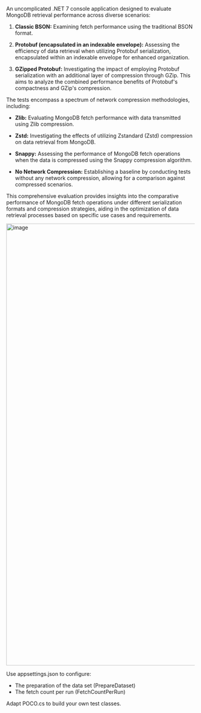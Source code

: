An uncomplicated .NET 7 console application designed to evaluate MongoDB retrieval performance across diverse scenarios:

1. **Classic BSON:** Examining fetch performance using the traditional BSON format.
   
2. **Protobuf (encapsulated in an indexable envelope):** Assessing the efficiency of data retrieval when utilizing Protobuf serialization, encapsulated within an indexable envelope for enhanced organization.

3. **GZipped Protobuf:** Investigating the impact of employing Protobuf serialization with an additional layer of compression through GZip. This aims to analyze the combined performance benefits of Protobuf's compactness and GZip's compression.

The tests encompass a spectrum of network compression methodologies, including:

- **Zlib:** Evaluating MongoDB fetch performance with data transmitted using Zlib compression.
  
- **Zstd:** Investigating the effects of utilizing Zstandard (Zstd) compression on data retrieval from MongoDB.

- **Snappy:** Assessing the performance of MongoDB fetch operations when the data is compressed using the Snappy compression algorithm.

- **No Network Compression:** Establishing a baseline by conducting tests without any network compression, allowing for a comparison against compressed scenarios.

This comprehensive evaluation provides insights into the comparative performance of MongoDB fetch operations under different serialization formats and compression strategies, aiding in the optimization of data retrieval processes based on specific use cases and requirements.

<img width="1179" alt="image" src="https://github.com/Natural0rder/mongodb-protobuf/assets/102281652/c823f859-7ae8-4f52-a91b-a20f0ac4a6c8">

Use appsettings.json to configure:

- The preparation of the data set (PrepareDataset)
- The fetch count per run (FetchCountPerRun)

Adapt POCO.cs to build your own test classes.
